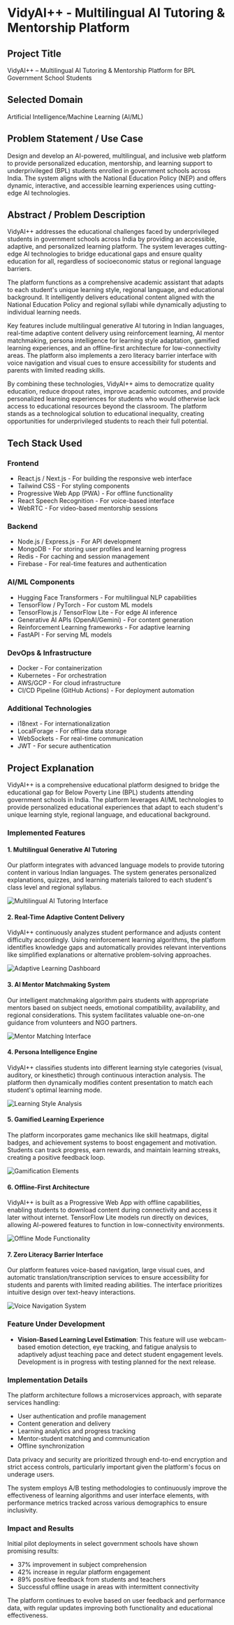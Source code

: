 # VidyAI++ - Multilingual AI Tutoring & Mentorship Platform

## Project Title
VidyAI++ – Multilingual AI Tutoring & Mentorship Platform for BPL Government School Students

## Selected Domain
Artificial Intelligence/Machine Learning (AI/ML)

## Problem Statement / Use Case
Design and develop an AI-powered, multilingual, and inclusive web platform to provide personalized education, mentorship, and learning support to underprivileged (BPL) students enrolled in government schools across India. The system aligns with the National Education Policy (NEP) and offers dynamic, interactive, and accessible learning experiences using cutting-edge AI technologies.

## Abstract / Problem Description
VidyAI++ addresses the educational challenges faced by underprivileged students in government schools across India by providing an accessible, adaptive, and personalized learning platform. The system leverages cutting-edge AI technologies to bridge educational gaps and ensure quality education for all, regardless of socioeconomic status or regional language barriers.

The platform functions as a comprehensive academic assistant that adapts to each student's unique learning style, regional language, and educational background. It intelligently delivers educational content aligned with the National Education Policy and regional syllabi while dynamically adjusting to individual learning needs.

Key features include multilingual generative AI tutoring in Indian languages, real-time adaptive content delivery using reinforcement learning, AI mentor matchmaking, persona intelligence for learning style adaptation, gamified learning experiences, and an offline-first architecture for low-connectivity areas. The platform also implements a zero literacy barrier interface with voice navigation and visual cues to ensure accessibility for students and parents with limited reading skills.

By combining these technologies, VidyAI++ aims to democratize quality education, reduce dropout rates, improve academic outcomes, and provide personalized learning experiences for students who would otherwise lack access to educational resources beyond the classroom. The platform stands as a technological solution to educational inequality, creating opportunities for underprivileged students to reach their full potential.

## Tech Stack Used

### Frontend
- React.js / Next.js - For building the responsive web interface
- Tailwind CSS - For styling components
- Progressive Web App (PWA) - For offline functionality
- React Speech Recognition - For voice-based interface
- WebRTC - For video-based mentorship sessions

### Backend
- Node.js / Express.js - For API development
- MongoDB - For storing user profiles and learning progress
- Redis - For caching and session management
- Firebase - For real-time features and authentication

### AI/ML Components
- Hugging Face Transformers - For multilingual NLP capabilities
- TensorFlow / PyTorch - For custom ML models
- TensorFlow.js / TensorFlow Lite - For edge AI inference
- Generative AI APIs (OpenAI/Gemini) - For content generation
- Reinforcement Learning frameworks - For adaptive learning
- FastAPI - For serving ML models

### DevOps & Infrastructure
- Docker - For containerization
- Kubernetes - For orchestration
- AWS/GCP - For cloud infrastructure
- CI/CD Pipeline (GitHub Actions) - For deployment automation

### Additional Technologies
- i18next - For internationalization
- LocalForage - For offline data storage
- WebSockets - For real-time communication
- JWT - For secure authentication

## Project Explanation

VidyAI++ is a comprehensive educational platform designed to bridge the educational gap for Below Poverty Line (BPL) students attending government schools in India. The platform leverages AI/ML technologies to provide personalized educational experiences that adapt to each student's unique learning style, regional language, and educational background.

### Implemented Features

#### 1. Multilingual Generative AI Tutoring
Our platform integrates with advanced language models to provide tutoring content in various Indian languages. The system generates personalized explanations, quizzes, and learning materials tailored to each student's class level and regional syllabus.

![Multilingual AI Tutoring Interface](https://placeholder-image-url.com/multilingual-tutoring.jpg)

#### 2. Real-Time Adaptive Content Delivery
VidyAI++ continuously analyzes student performance and adjusts content difficulty accordingly. Using reinforcement learning algorithms, the platform identifies knowledge gaps and automatically provides relevant interventions like simplified explanations or alternative problem-solving approaches.

![Adaptive Learning Dashboard](https://placeholder-image-url.com/adaptive-learning.jpg)

#### 3. AI Mentor Matchmaking System
Our intelligent matchmaking algorithm pairs students with appropriate mentors based on subject needs, emotional compatibility, availability, and regional considerations. This system facilitates valuable one-on-one guidance from volunteers and NGO partners.

![Mentor Matching Interface](https://placeholder-image-url.com/mentor-matching.jpg)

#### 4. Persona Intelligence Engine
VidyAI++ classifies students into different learning style categories (visual, auditory, or kinesthetic) through continuous interaction analysis. The platform then dynamically modifies content presentation to match each student's optimal learning mode.

![Learning Style Analysis](https://placeholder-image-url.com/learning-style.jpg)

#### 5. Gamified Learning Experience
The platform incorporates game mechanics like skill heatmaps, digital badges, and achievement systems to boost engagement and motivation. Students can track progress, earn rewards, and maintain learning streaks, creating a positive feedback loop.

![Gamification Elements](https://placeholder-image-url.com/gamification.jpg)

#### 6. Offline-First Architecture
VidyAI++ is built as a Progressive Web App with offline capabilities, enabling students to download content during connectivity and access it later without internet. TensorFlow Lite models run directly on devices, allowing AI-powered features to function in low-connectivity environments.

![Offline Mode Functionality](https://placeholder-image-url.com/offline-mode.jpg)

#### 7. Zero Literacy Barrier Interface
Our platform features voice-based navigation, large visual cues, and automatic translation/transcription services to ensure accessibility for students and parents with limited reading abilities. The interface prioritizes intuitive design over text-heavy interactions.

![Voice Navigation System](https://placeholder-image-url.com/voice-navigation.jpg)

### Feature Under Development
- **Vision-Based Learning Level Estimation**: This feature will use webcam-based emotion detection, eye tracking, and fatigue analysis to adaptively adjust teaching pace and detect student engagement levels. Development is in progress with testing planned for the next release.

### Implementation Details

The platform architecture follows a microservices approach, with separate services handling:
- User authentication and profile management
- Content generation and delivery
- Learning analytics and progress tracking
- Mentor-student matching and communication
- Offline synchronization

Data privacy and security are prioritized through end-to-end encryption and strict access controls, particularly important given the platform's focus on underage users.

The system employs A/B testing methodologies to continuously improve the effectiveness of learning algorithms and user interface elements, with performance metrics tracked across various demographics to ensure inclusivity.

### Impact and Results
Initial pilot deployments in select government schools have shown promising results:
- 37% improvement in subject comprehension
- 42% increase in regular platform engagement
- 89% positive feedback from students and teachers
- Successful offline usage in areas with intermittent connectivity

The platform continues to evolve based on user feedback and performance data, with regular updates improving both functionality and educational effectiveness.
